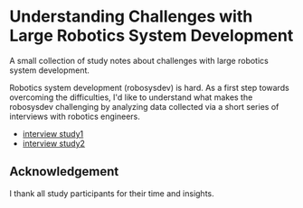 # Understanding Challenges with Large Robotics System Development

A small collection of study notes about challenges with large robotics system development.

Robotics system development (robosysdev) is hard.
As a first step towards overcoming the difficulties, I'd like to understand what makes the robosysdev challenging by analyzing data collected via a short series of interviews with robotics engineers.

- [interview study1](./interview_study1)
- [interview study2](./interview_study2)

## Acknowledgement

I thank all study participants for their time and insights.

